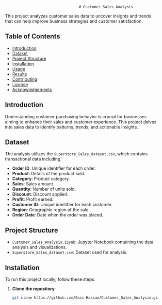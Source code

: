                                       # Customer Sales Analysis

This project analyzes customer sales data to uncover insights and trends that can help improve business strategies and customer satisfaction.

## Table of Contents

- [Introduction](#introduction)
- [Dataset](#dataset)
- [Project Structure](#project-structure)
- [Installation](#installation)
- [Usage](#usage)
- [Results](#results)
- [Contributing](#contributing)
- [License](#license)
- [Acknowledgements](#acknowledgements)

## Introduction

Understanding customer purchasing behavior is crucial for businesses aiming to enhance their sales and customer experience. This project delves into sales data to identify patterns, trends, and actionable insights.

## Dataset

The analysis utilizes the `Superstore_Sales_dataset.csv`, which contains transactional data including:

- **Order ID**: Unique identifier for each order.
- **Product**: Details of the product sold.
- **Category**: Product category.
- **Sales**: Sales amount.
- **Quantity**: Number of units sold.
- **Discount**: Discount applied.
- **Profit**: Profit earned.
- **Customer ID**: Unique identifier for each customer.
- **Region**: Geographic region of the sale.
- **Order Date**: Date when the order was placed.

## Project Structure

- `Customer_Sales_Analysis.ipynb`: Jupyter Notebook containing the data analysis and visualizations.
- `Superstore_Sales_dataset.csv`: Dataset used for analysis.

## Installation

To run this project locally, follow these steps:

1. **Clone the repository**:

   ```bash
   git clone https://github.com/Qazi-Hassan/Customer_Sales_Analysis.git
